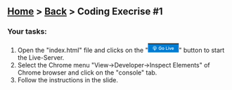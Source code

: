 ## [Home](../../../README.md) > [Back](../lesson.md) > Coding Execrise #1

### Your tasks:

1. Open the "index.html" file and clicks on the "![img.png](imgs/img.png)" button to start the Live-Server.
2. Select the Chrome menu "View->Developer->Inspect Elements" of Chrome browser and click on the "console" tab.
3. Follow the instructions in the slide.
